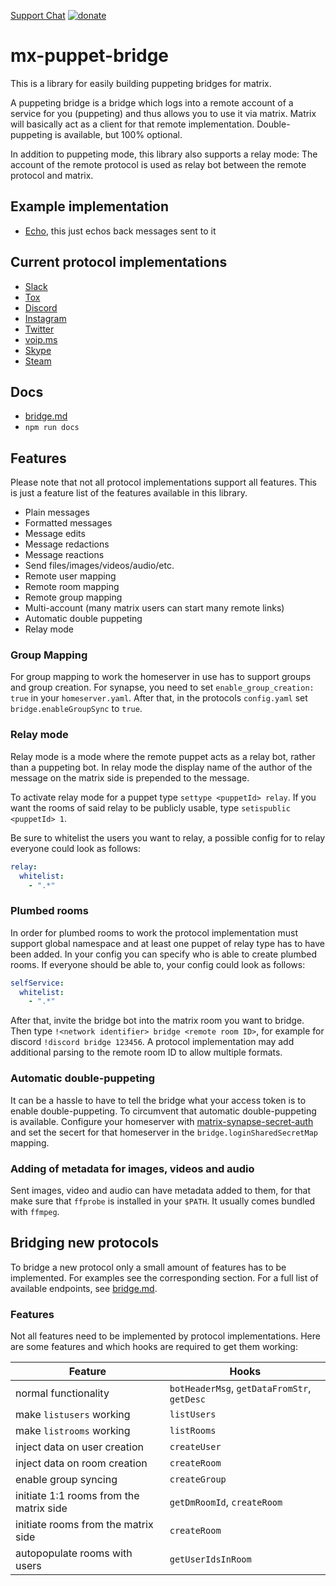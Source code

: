 [Support Chat](https://matrix.to/#/#mx-puppet-bridge:sorunome.de) [![donate](https://liberapay.com/assets/widgets/donate.svg)](https://liberapay.com/Sorunome/donate)

# mx-puppet-bridge
This is a library for easily building puppeting bridges for matrix.

A puppeting bridge is a bridge which logs into a remote account of a service for you (puppeting) and
thus allows you to use it via matrix. Matrix will basically act as a client for that remote
implementation. Double-puppeting is available, but 100% optional.

In addition to puppeting mode, this library also supports a relay mode: The account of the remote
protocol is used as relay bot between the remote protocol and matrix.

## Example implementation
 - [Echo](https://github.com/Sorunome/mx-puppet-echo), this just echos back messages sent to it

## Current protocol implementations
 - [Slack](https://github.com/Sorunome/mx-puppet-slack)
 - [Tox](https://github.com/Sorunome/mx-puppet-tox)
 - [Discord](https://github.com/matrix-discord/mx-puppet-discord)
 - [Instagram](https://github.com/Sorunome/mx-puppet-instagram)
 - [Twitter](https://github.com/Sorunome/mx-puppet-twitter)
 - [voip.ms](https://github.com/zoenb/mx-puppet-voipms)
 - [Skype](https://github.com/Sorunome/mx-puppet-skype)
 - [Steam](https://github.com/icewind1991/mx-puppet-steam)

## Docs
 - [bridge.md](https://github.com/Sorunome/mx-puppet-bridge/blob/master/bridge.md)
 - `npm run docs`

## Features
Please note that not all protocol implementations support all features. This is just a feature list
of the features available in this library.
 - Plain messages
 - Formatted messages
 - Message edits
 - Message redactions
 - Message reactions
 - Send files/images/videos/audio/etc.
 - Remote user mapping
 - Remote room mapping
 - Remote group mapping
 - Multi-account (many matrix users can start many remote links)
 - Automatic double puppeting
 - Relay mode

### Group Mapping
For group mapping to work the homeserver in use has to support groups and group creation. For
synapse, you need to set `enable_group_creation: true` in your `homeserver.yaml`. After that, in the
protocols `config.yaml` set `bridge.enableGroupSync` to `true`.

### Relay mode
Relay mode is a mode where the remote puppet acts as a relay bot, rather than a puppeting bot. In
relay mode the display name of the author of the message on the matrix side is prepended to the
message.

To activate relay mode for a puppet type `settype <puppetId> relay`. If you want the rooms of said
relay to be publicly usable, type `setispublic <puppetId> 1`.

Be sure to whitelist the users you want to relay, a possible config for to relay everyone could look
as follows:
```yaml
relay:
  whitelist:
    - ".*"
```

### Plumbed rooms
In order for plumbed rooms to work the protocol implementation must support global namespace and at
least one puppet of relay type has to have been added. In your config you can specify who is able to
create plumbed rooms. If everyone should be able to, your config could look as follows:
```yaml
selfService:
  whitelist:
    - ".*"
```
After that, invite the bridge bot into the matrix room you want to bridge. Then type
`!<network identifier> bridge <remote room ID>`, for example for discord `!discord bridge 123456`. A
protocol implementation may add additional parsing to the remote room ID to allow multiple formats.

### Automatic double-puppeting
It can be a hassle to have to tell the bridge what your access token is to enable double-puppeting.
To circumvent that automatic double-puppeting is available. Configure your homeserver with
[matrix-synapse-secret-auth](https://github.com/devture/matrix-synapse-shared-secret-auth) and set
the secert for that homeserver in the `bridge.loginSharedSecretMap` mapping.

### Adding of metadata for images, videos and audio
Sent images, video and audio can have metadata added to them, for that make sure that `ffprobe`
is installed in your `$PATH`. It usually comes bundled with `ffmpeg`.

## Bridging new protocols
To bridge a new protocol only a small amount of features has to be implemented. For examples see
the corresponding section. For a full list of available endpoints, see [bridge.md](https://github.com/Sorunome/mx-puppet-bridge/blob/master/bridge.md).
### Features
Not all features need to be implemented by protocol implementations. Here are some features and which hooks are required to get them working:

| Feature | Hooks |
|---------|-------|
| normal functionality | `botHeaderMsg`, `getDataFromStr`, `getDesc` |
| make `listusers` working | `listUsers` |
| make `listrooms` working | `listRooms` |
| inject data on user creation | `createUser` |
| inject data on room creation | `createRoom` |
| enable group syncing | `createGroup` |
| initiate 1:1 rooms from the matrix side | `getDmRoomId`, `createRoom` |
| initiate rooms from the matrix side | `createRoom` |
| autopopulate rooms with users | `getUserIdsInRoom` |
